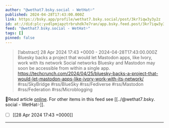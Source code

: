 ```yaml
---
author: "@wethat7․bsky․social - WetHat💦"
published: 2024-04-28T17:43:00.000Z
link: https://bsky.app/profile/wethat7.bsky.social/post/3kr7iqw3y3y2z
id: at://did:plc:yvdlpmjapztrbruhdk7e7ran/app.bsky.feed.post/3kr7iqw3y3y2z
feed: "@wethat7․bsky․social - WetHat💦"
tags: []
pinned: false
---
```

> [!abstract] 28 Apr 2024 17:43 +0000 - 2024-04-28T17:43:00.000Z
> Bluesky backs a project that would let Mastodon apps, like Ivory, work with its network Social networks Bluesky and Mastodon may soon be accessible from within a single app. https://techcrunch.com/2024/04/25/bluesky-backs-a-project-that-would-let-mastodon-apps-like-ivory-work-with-its-network/ #rss/SkyBridge #rss/BlueSky #rss/Fediverse #rss/Mastodon #rss/Federation #rss/Microblogging

🔗Read article [online](https://bsky.app/profile/wethat7.bsky.social/post/3kr7iqw3y3y2z). For other items in this feed see [[../@wethat7․bsky․social - WetHat💦]].

- [ ] [[28 Apr 2024 17꞉43 +0000]]
- - -

